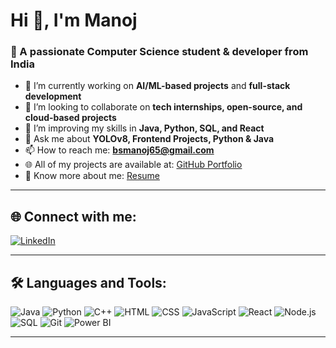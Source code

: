 # Hi 👋, I'm Manoj

### 🎯 A passionate Computer Science student & developer from India

- 🔭 I’m currently working on **AI/ML-based projects** and **full-stack development**
- 🤝 I’m looking to collaborate on **tech internships, open-source, and cloud-based projects**
- 🌱 I’m improving my skills in **Java, Python, SQL, and React**
- 💬 Ask me about **YOLOv8, Frontend Projects, Python & Java**
- 📫 How to reach me: **bsmanoj65@gmail.com**
- 🌐 All of my projects are available at: [GitHub Portfolio](https://github.com/Manoj-B-S)
- 🧾 Know more about me: [Resume](https://your-resume-link.com)

---

## 🌐 Connect with me:
[![LinkedIn](https://img.shields.io/badge/LinkedIn-blue?style=flat&logo=linkedin)](https://www.linkedin.com/in/manoj-b-s-92537b254/)

---

## 🛠️ Languages and Tools:

![Java](https://img.shields.io/badge/Java-red?style=for-the-badge&logo=java)
![Python](https://img.shields.io/badge/Python-yellow?style=for-the-badge&logo=python)
![C++](https://img.shields.io/badge/C++-blue?style=for-the-badge&logo=c%2B%2B)
![HTML](https://img.shields.io/badge/HTML-orange?style=for-the-badge&logo=html5)
![CSS](https://img.shields.io/badge/CSS-blue?style=for-the-badge&logo=css3)
![JavaScript](https://img.shields.io/badge/JavaScript-yellow?style=for-the-badge&logo=javascript)
![React](https://img.shields.io/badge/React-blue?style=for-the-badge&logo=react)
![Node.js](https://img.shields.io/badge/Node.js-green?style=for-the-badge&logo=node.js)
![SQL](https://img.shields.io/badge/SQL-lightgrey?style=for-the-badge&logo=mysql)
![Git](https://img.shields.io/badge/Git-orange?style=for-the-badge&logo=git)
![Power BI](https://img.shields.io/badge/PowerBI-yellow?style=for-the-badge&logo=powerbi)

---

